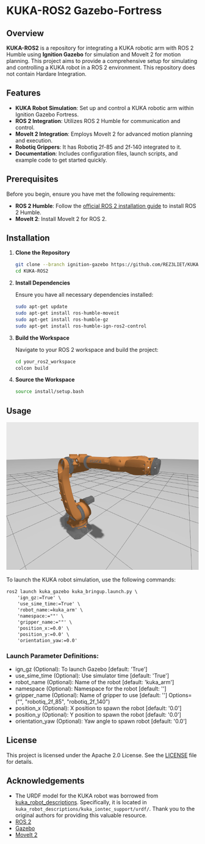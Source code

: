 # KUKA-ROS2 Gazebo-Fortress

## Overview

**KUKA-ROS2** is a repository for integrating a KUKA robotic arm with ROS 2 Humble using **Ignition Gazebo** for simulation and MoveIt 2 for motion planning. This project aims to provide a comprehensive setup for simulating and controlling a KUKA robot in a ROS 2 environment.
This repository does not contain Hardare Integration.

## Features

- **KUKA Robot Simulation**: Set up and control a KUKA robotic arm within Ignition Gazebo Fortress.
- **ROS 2 Integration**: Utilizes ROS 2 Humble for communication and control.
- **MoveIt 2 Integration**: Employs MoveIt 2 for advanced motion planning and execution.
- **Robotiq Grippers**: It has Robotiq 2f-85 and 2f-140 integrated to it.
- **Documentation**: Includes configuration files, launch scripts, and example code to get started quickly.

## Prerequisites

Before you begin, ensure you have met the following requirements:

- **ROS 2 Humble**: Follow the [official ROS 2 installation guide](https://docs.ros.org/en/humble/Installation.html) to install ROS 2 Humble.
- **MoveIt 2**: Install MoveIt 2 for ROS 2.

## Installation

1. **Clone the Repository**

    ```bash
    git clone --branch ignition-gazebo https://github.com/REZ3LIET/KUKA-ROS2.git
    cd KUKA-ROS2
    ```

2. **Install Dependencies**

    Ensure you have all necessary dependencies installed:

    ```bash
    sudo apt-get update
    sudo apt-get install ros-humble-moveit
    sudo apt-get install ros-humble-gz
    sudo apt-get install ros-humble-ign-ros2-control
    ```

3. **Build the Workspace**

    Navigate to your ROS 2 workspace and build the project:

    ```bash
    cd your_ros2_workspace
    colcon build
    ```

4. **Source the Workspace**

    ```bash
    source install/setup.bash
    ```

## Usage

![Kuka in Fortress](./readme_data/kuka_gazebo_ign.png)

To launch the KUKA robot simulation, use the following commands:
```
ros2 launch kuka_gazebo kuka_bringup.launch.py \
    'ign_gz:=True' \
    'use_sime_time:=True' \
    'robot_name:=kuka_arm' \
    'namespace:=""' \
    'gripper_name:=""' \
    'position_x:=0.0' \
    'position_y:=0.0' \
    'orientation_yaw:=0.0'
```
### Launch Parameter Definitions:
- ign_gz (Optional): To launch Gazebo [default: 'True']
- use_sime_time (Optional): Use simulator time [default: 'True']
- robot_name (Optional): Name of the robot [default: 'kuka_arm']
- namespace (Optional): Namespace for the robot [default: '']
- gripper_name (Optional): Name of gripper to use [default: ''] Options=("", "robotiq_2f_85", "robotiq_2f_140")
- position_x (Optional): X position to spawn the robot [default: '0.0']
- position_y (Optional): Y position to spawn the robot [default: '0.0']
- orientation_yaw (Optional): Yaw angle to spawn robot [default: '0.0']

## License
This project is licensed under the Apache 2.0 License. See the [LICENSE](./LICENSE) file for details.


## Acknowledgements
- The URDF model for the KUKA robot was borrowed from [kuka_robot_descriptions](https://github.com/kroshu/kuka_robot_descriptions). Specifically, it is located in `kuka_robot_descriptions/kuka_iontec_support/urdf/`. Thank you to the original authors for providing this valuable resource.
- [ROS 2](https://index.ros.org/doc/ros2/)
- [Gazebo](https://gazebosim.org/docs/latest/getstarted/)
- [MoveIt 2](https://moveit.picknik.ai/humble/index.html)
